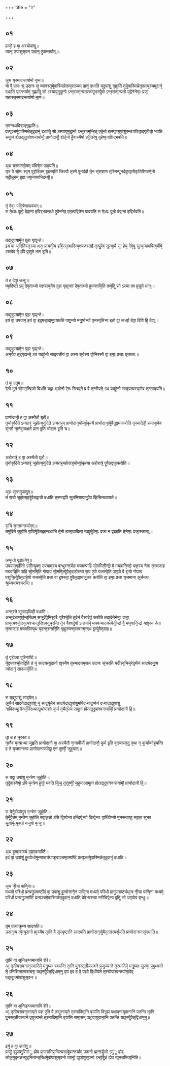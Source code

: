 +++
title = "२"

+++
## ०१
प्राणो᳘ ह वा᳘ अस्योपांशु᳟॥  
व्यान᳘ उपांशुस᳘वन उदान᳘ एॗवान्तर्यामः᳟॥  
## ०२
अ᳘थ य᳘स्मादन्तर्यामो ना᳘म॥  
यो वै᳘ प्राणः स᳘ उदानः स᳘ व्यानस्त᳘मेॗवास्मिन्नेतत्प᳘राञ्चम् प्राणं᳘ दधाति य᳘दुपांशु᳘ गृह्णा᳘ति त᳘मेॗवास्मिन्नेत᳘त्प्रत्य᳘ञ्चमुदानं᳘ दधाति य᳘दन्तर्यामं᳘ गृह्णातिॗ सो ऽस्याय᳘मुदाॗनो ऽन्त᳘रात्म᳘न्यतस्तद्य᳘दस्यैॗषो ऽन्त᳘रात्म᳘न्यतो य᳘द्वैनेनेमाः᳘ प्रजा᳘ यतास्त᳘स्मादन्तर्यामो ना᳘म॥  
## ०३
त᳘मन्तःपवित्रा᳘द्गृह्णाति॥  
प्रत्य᳘ञ्चमेॗवास्मिन्नेत᳘दुदानं᳘ दधातिॗ सो ऽस्याय᳘मुदाॗनो ऽन्त᳘रात्म᳘न्हित᳘ एते᳘नो हास्या᳘प्युपांशु᳘रन्तःपवित्रा᳘द्गृहीतो᳘ भवति समाॗनं ह्येतद्य᳘दुपांश्वन्तर्यामौ᳘ प्राणोदानौॗ ह्येते᳘नो हैॗवास्यैषो ऽपी᳘तरेषु ग्र᳘हेष्व᳘नाक्षिद्भवति॥  
## ०४
अ᳘थ य᳘स्मात्सो᳘मम् पवित्रे᳘ण पाव᳘यति॥  
य᳘त्र वै सो᳘मः स्व᳘म् पुरो᳘हितम् बृ᳘हस्प᳘तिं जिज्यौ त᳘स्मै पु᳘नर्ददौ ते᳘न सं᳘शशाम त᳘स्मिन्पु᳘नर्ददुष्या᳘सैवा᳘तिशिष्टमे᳘नो यदी᳘न्नूनम् ब्र᳘ह्म ज्या᳘नायाभिदध्यौ᳟॥  
## ०५
तं᳘ देवाः᳘ पवि᳘त्रेणापावयन्॥  
स मे᳘ध्यः पूतो᳘ देवा᳘नां हविर᳘भवत्त᳘थो एॗवैनमेष᳘ एत᳘त्पवि᳘त्रेण पावयति स मे᳘ध्यः पूतो᳘ देवा᳘नां हवि᳘र्भवति॥  
## ०६
तद्य᳘दुपयामे᳘न ग्र᳘हा गृह्य᳘न्ते॥  
इयं वा अ᳘दितिस्त᳘स्या अदः᳘ प्रायणी᳘यं हवि᳘रसा᳘वादित्य᳘श्चरुस्तद्वै त᳘त्पुॗरेव सुत्या᳘यै सा᳘ हेयं᳘ देवे᳘षु सुत्या᳘यामपित्व᳘मीषे᳘ ऽस्त्वेव मे᳘ ऽपि प्र᳘सुते भाग इ᳘ति॥  
## ०७
ते ह देवा᳘ ऊचुः॥  
व्या᳘दिष्टो ऽयं᳘ देव᳘ताभ्यो यज्ञस्त्व᳘यैव ग्र᳘हा गृह्य᳘न्तां देव᳘ताभ्यो हूयन्तामि᳘ति तथे᳘तिॗ सो ऽस्या एष प्र᳘सुते भागः᳟॥  
## ०८
तद्य᳘दुपयामे᳘न ग्र᳘हा गृह्य᳘न्ते॥  
इयं वा᳘ उपयाम᳘ इयं वा᳘ इद᳘मन्ना᳘द्यमु᳘पयछति पशु᳘भ्यो मनुॗष्येभ्यो व᳘नस्प᳘तिभ्य इतो वा᳘ ऊर्ध्वा᳘ देवा᳘ दिवि हि᳘ देवाः᳟॥  
## ०९
तद्य᳘दुपयामे᳘न ग्र᳘हा गृह्य᳘न्ते॥  
अन᳘यैव त᳘द्गृह्यन्ते᳘ ऽथ यद्यो᳘नौ साद᳘यतीयं वा᳘ अस्य स᳘र्वस्य यो᳘निरस्यै वा᳘ इमाः᳘ प्रजाः प्र᳘जाताः॥  
## १०
तं वा᳘ एत᳘म्॥  
रे᳘तो भूतं सो᳘ममृत्वि᳘जो बिभ्रति यद्वा अ᳘योनौ रे᳘तः सिच्य᳘ते प्र वै त᳘न्मीयते᳘ ऽथ यद्यो᳘नौ साद᳘यत्यस्या᳘मेव त᳘त्सादयति॥  
## ११
प्राणोदानौ᳘ ह वा᳘ अस्यैतौ ग्र᳘हौ॥  
त᳘योरु᳘दिते ऽन्यतरं᳘ जुहोत्य᳘नुदिते ऽन्यतर᳘म् प्राणोदान᳘योर्व्या᳘कृत्यै प्राणोदाना᳘वेॗवैतॗद्व्याकरोति त᳘स्मादेतौ᳘ समाना᳘वेव स᳘न्तौ ना᳘नेवा᳘चक्षते प्राण इ᳘ति चोदान इ᳘ति च॥  
## १२
अहोरात्रे᳘ ह वा᳘ अस्यैतौ ग्र᳘हौ॥  
त᳘योरु᳘दिते ऽन्यतरं᳘ जुहोत्य᳘नुदिते ऽन्यतर᳘महोरात्र᳘योर्व्या᳘कृत्या अहोरात्रे᳘ एॗवैतद्व्या᳘करोति॥  
## १३
अ᳘हः स᳘न्तमुपाशु᳘म्॥  
तं रा᳘त्रौ जुहोत्य᳘हरेॗवैतद्रा᳘त्रौ दधाति त᳘स्माद᳘पि सु᳘तमिश्रायामु᳘पैव किं᳘चित्ख्यायते॥  
## १४
रा᳘त्रिं स᳘न्तमन्तर्याम᳘म्॥  
तमु᳘दिते जुहोति रा᳘त्रिमेॗवैतद᳘हन्दधाति ते᳘नो हासा᳘वादित्य᳘ उद्य᳘न्नेॗवेमाः᳘ प्रजा न प्र᳘दहति ते᳘नेमाः᳘ प्रजा᳘स्त्राताः᳟॥  
## १५
अथा᳘तो गृह्णा᳘त्येव᳟॥  
उपयाम᳘गृहीतो ऽसी᳘त्युक्त᳘ उपयाम᳘स्य ब᳘न्धुरन्त᳘र्यछ मघवन्पाहि सो᳘ममिती᳘न्द्रो वै᳘ मघ᳘वानि᳘न्द्रो यज्ञ᳘स्य नेता त᳘स्मादाह मघवन्नि᳘ति पाहि सो᳘ममि᳘ति गोपाय सो᳘ममि᳘त्येॗवैत᳘दाहोरुष्य रा᳘य ए᳘षो यजस्वे᳘ति पश᳘वो वै रा᳘यो गोपाय पशूनि᳘त्येॗवैत᳘दाहे᳘षो यजस्वे᳘ति प्रजा वा इ᳘षस्ता᳘ एॗवैत᳘द्यायजू᳘काः करोति ता᳘ इमाः᳘ प्रजा य᳘जमाना अ᳘र्चन्त्यः श्रा᳘म्यन्त्यश्चरन्ति॥  
## १६
अन्त᳘स्ते द्या᳘वापृथिवी᳘ दधामि॥  
अन्त᳘र्दधाम्युर्व᳘न्त᳘रिक्षम् सजू᳘र्देवे᳘भिर᳘वरैः प᳘रैश्चे᳘ति त᳘देनं वैश्वदेवं᳘ करोति तद्य᳘देनेनेमाः᳘ प्रजाः᳘ प्राण᳘त्यश्चो᳘दन᳘त्यश्चान्त᳘रिक्षमनुच᳘रन्ति ते᳘न वैश्वदेॗवो ऽन्तर्यामे᳘ मघवन्मादयस्वेती᳘न्द्रो वै᳘ मघ᳘वानि᳘न्द्रो यज्ञ᳘स्य नेता त᳘स्मादाह मघवन्नित्य᳘थ य᳘दन्त᳘रन्तरि᳘ति गृह्णा᳘त्यन्त᳘स्त्वात्म᳘न्दध इ᳘त्येॗवैत᳘दाह॥  
## १७
तं᳘ गृहीत्वा प᳘रिमार्ष्टि॥  
ने᳘द्व्यवश्चो᳘तदि᳘ति तं न᳘ सादयत्युदानो ह्य᳘स्यैष त᳘स्मादयम᳘सन्न उदानः सं᳘चरति यदीत्त्व᳘भिच᳘रेद᳘थैनं सादयेदमु᳘ष्य त्वोदानं᳘ सादयामी᳘ति॥  
## १८
स य᳘द्युपांशुं᳘ साद᳘येत्॥  
अ᳘थैनं सादयेद्य᳘द्युपांशुं न᳘ साद᳘येॗन्नैनं सादयेद्य᳘द्युपांशु᳘मपिदध्याद᳘प्येनं दध्याद्य᳘द्युपांशुॗ नापिदध्याॗन्नैनम᳘पिदध्याद्य᳘थोपांशोः क᳘र्म त᳘थैत᳘स्य समाॗनं ह्येतद्य᳘दुपांश्वन्तर्यामौ᳘ प्राणोदानौ हि᳟॥  
## १९
ता᳘ उ ह च᳘रकाः॥  
ना᳘नैव म᳘न्त्राभ्यां जुह्वति प्राणोदानौ वा᳘ अस्यैतौ ना᳘नावीर्यौ प्राणोदानौ᳘ कुर्म इ᳘ति व᳘दन्तस्त᳘दु त᳘था न᳘ कुर्यान्मोह᳘यन्ति ह ते य᳘जमानस्य प्राणोदानावपीद्वा᳘ एनं तूष्णीं᳘ जुहुयात्॥  
## २०
स यद्वा᳘ उपांशु म᳘न्त्रेण जुहो᳘ति॥  
त᳘देॗवास्यैषो᳘ ऽपि म᳘न्त्रेण हुतो᳘ भवति कि᳘मु त᳘त्तूष्णीं᳘ जुहुयात्समाॗनं ह्येतद्य᳘दुपांश्वन्तर्यामौ᳘ प्राणोदानौ हि᳟॥  
## २१
स ये᳘नैॗवोपांशुम् म᳘न्त्रेण जुहो᳘ति॥  
ते᳘नैॗवैतम् म᳘न्त्रेण जुहोति स्वां᳘कृतो ऽसि वि᳘श्वेभ्य इन्द्रिये᳘भ्यो दिव्ये᳘भ्यः पा᳘र्थिवेभ्यो म᳘नस्त्वाष्टु स्वा᳘हा सुभव सू᳘र्याये᳘त्युक्तो यजुषो ब᳘न्धुः॥  
## २२
अ᳘थ हुत्वा᳘वाञ्चं ग्र᳘हम᳘वमार्ष्टि॥  
इदं वा᳘ उपांशुं᳘ हुॗत्वोर्ध्वमु᳘न्मार्ष्ट्यथात्रा᳘वाञ्चम᳘वमार्ष्टि प्रत्य᳘ञ्चमेॗवास्मिन्नेत᳘दुदानं᳘ दधाति॥  
## २३
अ᳘थ नी᳘चा पाणि᳘ना॥  
मध्यमे᳘ परिधौ᳘ प्रत्यगु᳘पमार्ष्टीदं वा᳘ उपांशु᳘ हुॗत्वोत्ताने᳘न पाणि᳘ना मध्यमे᳘ परिधौ प्रागु᳘पमार्ष्ट्यथा᳘त्र नी᳘चा पाणि᳘ना मध्यमे᳘ परिधौ प्रत्यगु᳘पमार्ष्टि प्रत्यञ्चमे᳘वास्मिन्नेत᳘दुदानं᳘ दधाति देवे᳘भ्यस्त्वा मरीचिपे᳘भ्य इ᳘तिॗ सो ऽसा᳘वेव ब᳘न्धुः॥  
## २४
त᳘म् प्रत्याक्र᳘म्य सादयति॥  
उदाना᳘य त्वे᳘त्युदानो ह्य᳘स्यैष ता᳘नि वै सं᳘स्पृष्टानि सादयति प्राणोदाना᳘वेॗवैत᳘त्संस्पर्श᳘यति प्राणोदानान्त्सं᳘दधाति॥  
## २५
ता᳘नि वा अ᳘निङ्ग्यमानानि शेरे॥  
आ᳘ तृतीयसवनात्त᳘स्मादिमे᳘ मनुॗष्याः स्वपन्ति ता᳘नि पु᳘नस्तृतीयसवने प्र᳘जुज्यन्ते त᳘स्मादिमे᳘ मनुॗष्याः सुप्त्वा᳘ प्र᳘बुध्यन्ते ते᳘ ऽनिशिताश्चराचरा᳘ यज्ञ᳘स्यैॗवैत᳘द्विधाम᳘नु व᳘य इव ह वै᳘ यज्ञो वि᳘धीयते त᳘स्योपांश्वन्तर्यामा᳘वेव᳘ पक्षा᳘वाॗत्मोपांशुस᳘वनः॥  
## २६
ता᳘नि वा अ᳘निङ्ग्यमानानि शेरे॥  
आ᳘ तृतीयसवना᳘त्ताय᳘ते यज्ञ ए᳘ति वै तद्य᳘त्ताय᳘ते त᳘स्मादिमा᳘नि व᳘यांसि विगृ᳘ह्य पक्षाव᳘नायुवानानि पतन्ति ता᳘नि पु᳘नस्तृतीयसवने प्र᳘युज्यन्ते त᳘स्मादिमा᳘नि व᳘यांसि समा᳘सम् पक्षा᳘वायुवाना᳘नि पतन्ति यज्ञ᳘स्यैॗवैत᳘द्विधाम᳘नु॥  
## २७
इयं᳘ ह वा᳘ उपांशुः᳟॥  
प्राणोॗ ह्युपांशु᳘रिमांॗ ह्येव प्रा᳘णन्नभिप्रा᳘णित्यसा᳘वेॗवान्तर्याम᳘ उदानो ह्य᳘न्तर्याॗमो ऽमुंॗ ह्येव᳘ लोक᳘मुद᳘नन्नभ्युद᳘नित्यन्त᳘रिक्षमेॗवोपांशुस᳘वनो व्यानोॗ ह्युपांशुस᳘वनो ऽन्त᳘रिॗक्षं ह्येव व्य᳘नन्नभिव्य᳘निति॥  